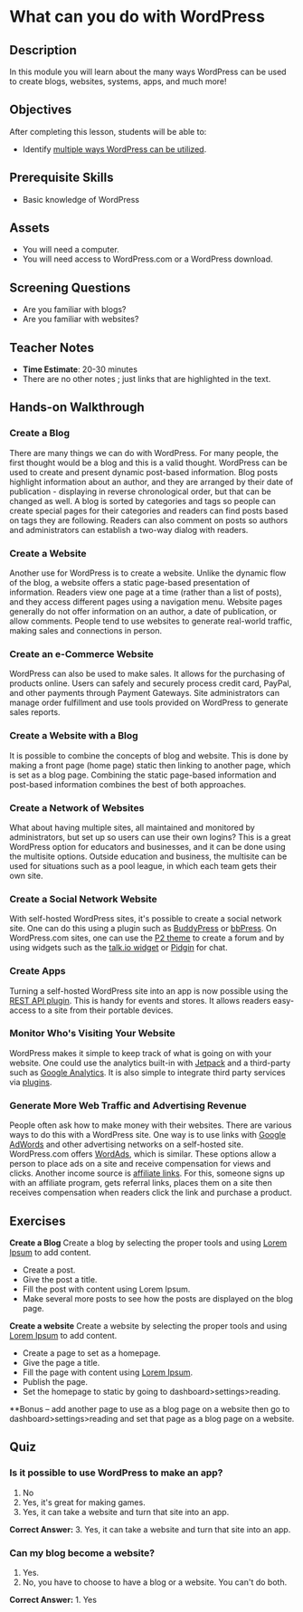 # What can you do with WordPress
## Description

In this module you will learn about the many ways WordPress can be used to create blogs, websites, systems, apps, and much more!

## Objectives

After completing this lesson, students will be able to:

*   Identify [multiple ways WordPress can be utilized](https://make.wordpress.org/training/handbook/user-lessons/what-can-you-do-with-wordpress/).

## Prerequisite Skills

*   Basic knowledge of WordPress

## Assets

*   You will need a computer.
*   You will need access to WordPress.com or a WordPress download.

## Screening Questions

*   Are you familiar with blogs?
*   Are you familiar with websites?

## Teacher Notes

*   **Time Estimate**: 20-30 minutes
*   There are no other notes ; just links that are highlighted in the text.

## Hands-on Walkthrough

### Create a Blog

There are many things we can do with WordPress. For many people, the first thought would be a blog and this is a valid thought. WordPress can be used to create and present dynamic post-based information. Blog posts highlight information about an author, and they are arranged by their date of publication - displaying in reverse chronological order, but that can be changed as well. A blog is sorted by categories and tags so people can create special pages for their categories and readers can find posts based on tags they are following. Readers can also comment on posts so authors and administrators can establish a two-way dialog with readers.

### Create a Website

Another use for WordPress is to create a website. Unlike the dynamic flow of the blog, a website offers a static page-based presentation of information. Readers view one page at a time (rather than a list of posts), and they access different pages using a navigation menu. Website pages generally do not offer information on an author, a date of publication, or allow comments. People tend to use websites to generate real-world traffic, making sales and connections in person.

### Create an e-Commerce Website

WordPress can also be used to make sales. It allows for the purchasing of products online. Users can safely and securely process credit card, PayPal, and other payments through Payment Gateways. Site administrators can manage order fulfillment and use tools provided on WordPress to generate sales reports.

### Create a Website with a Blog

It is possible to combine the concepts of blog and website. This is done by making a front page (home page) static then linking to another page, which is set as a blog page. Combining the static page-based information and post-based information combines the best of both approaches.

### Create a Network of Websites

What about having multiple sites, all maintained and monitored by administrators, but set up so users can use their own logins? This is a great WordPress option for educators and businesses, and it can be done using the multisite options. Outside education and business, the multisite can be used for situations such as a pool league, in which each team gets their own site.

### Create a Social Network Website

With self-hosted WordPress sites, it's possible to create a social network site. One can do this using a plugin such as [BuddyPress](https://buddypress.org/) or [bbPress](https://bbpress.org/). On WordPress.com sites, one can use the [P2 theme](https://wordpress.com/themes/p2) to create a forum and by using widgets such as the [talk.io widget](https://en.support.wordpress.com/widgets/tlk-io-widget/) or [Pidgin](https://en.support.wordpress.com/jabber/pidgin/) for chat.

### Create Apps

Turning a self-hosted WordPress site into an app is now possible using the [REST API plugin](https://wordpress.org/plugins/rest-api/). This is handy for events and stores. It allows readers easy-access to a site from their portable devices.

### Monitor Who's Visiting Your Website

WordPress makes it simple to keep track of what is going on with your website. One could use the analytics built-in with [Jetpack](http://jetpack.me/) and a third-party such as [Google Analytics](https://www.google.com/analytics/). It is also simple to integrate third party services via [plugins](https://wordpress.org/plugins/search.php?q=analytics).

### Generate More Web Traffic and Advertising Revenue

People often ask how to make money with their websites. There are various ways to do this with a WordPress site. One way is to use links with [Google AdWords](https://www.google.com/adwords/) and other advertising networks on a self-hosted site. WordPress.com offers [WordAds](https://wordads.co/), which is similar. These options allow a person to place ads on a site and receive compensation for views and clicks. Another income source is [affiliate links](https://en.support.wordpress.com/affiliate-links/). For this, someone signs up with an affiliate program, gets referral links, places them on a site then receives compensation when readers click the link and purchase a product.

## Exercises

**Create a Blog** Create a blog by selecting the proper tools and using [Lorem Ipsum](http://www.lipsum.com/) to add content.

*   Create a post.
*   Give the post a title.
*   Fill the post with content using Lorem Ipsum.
*   Make several more posts to see how the posts are displayed on the blog page.

**Create a website** Create a website by selecting the proper tools and using [Lorem Ipsum](http://www.lipsum.com/) to add content.

*   Create a page to set as a homepage.
*   Give the page a title.
*   Fill the page with content using [Lorem Ipsum](http://www.lipsum.com/).
*   Publish the page.
*   Set the homepage to static by going to dashboard>settings>reading.

**Bonus – add another page to use as a blog page on a website then go to dashboard>settings>reading and set that page as a blog page on a website.

## Quiz

### Is it possible to use WordPress to make an app?

1.  No
2.  Yes, it's great for making games.
3.  Yes, it can take a website and turn that site into an app.

**Correct Answer:** 3\. Yes, it can take a website and turn that site into an app.

### Can my blog become a website?

1.  Yes.
2.  No, you have to choose to have a blog or a website. You can't do both.

**Correct Answer:** 1\. Yes
